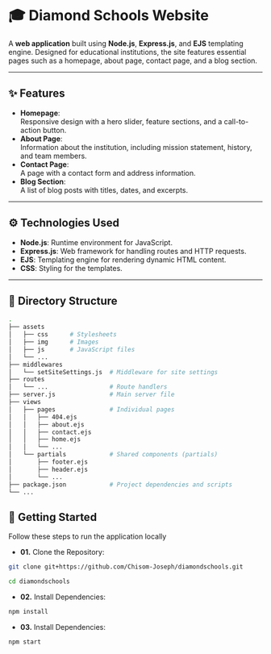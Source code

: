 # 🎓 Diamond Schools Website

A **web application** built using **Node.js**, **Express.js**, and **EJS** templating engine. Designed for educational institutions, the site features essential pages such as a homepage, about page, contact page, and a blog section.

---

## ✨ Features

- **Homepage**:  
  Responsive design with a hero slider, feature sections, and a call-to-action button.
- **About Page**:  
  Information about the institution, including mission statement, history, and team members.
- **Contact Page**:  
  A page with a contact form and address information.
- **Blog Section**:  
  A list of blog posts with titles, dates, and excerpts.

---

## ⚙️ Technologies Used

- **Node.js**: Runtime environment for JavaScript.
- **Express.js**: Web framework for handling routes and HTTP requests.
- **EJS**: Templating engine for rendering dynamic HTML content.
- **CSS**: Styling for the templates.

---

## 📂 Directory Structure

```bash
.
├── assets
│   ├── css      # Stylesheets
│   ├── img      # Images
│   ├── js       # JavaScript files
│   └── ...
├── middlewares
│   └── setSiteSettings.js  # Middleware for site settings
├── routes
│   └── ...                 # Route handlers
├── server.js               # Main server file
├── views
│   ├── pages               # Individual pages
│   │   ├── 404.ejs
│   │   ├── about.ejs
│   │   ├── contact.ejs
│   │   ├── home.ejs
│   │   └── ...
│   └── partials            # Shared components (partials)
│       ├── footer.ejs
│       ├── header.ejs
│       └── ...
├── package.json            # Project dependencies and scripts
└── ...
```

## 🚀 Getting Started

Follow these steps to run the application locally

- **01.** Clone the Repository:

```bash
git clone git+https://github.com/Chisom-Joseph/diamondschools.git
```

```bash
cd diamondschools
```

- **02.** Install Dependencies:

```bash
npm install
```

- **03.** Install Dependencies:

```bash
npm start
```
